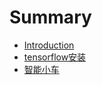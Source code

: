 # Summary

* [Introduction](README.md)
* [tensorflow安装](tensorflow_install.md)
* [智能小车](tensorflow/auto_drive.md)
